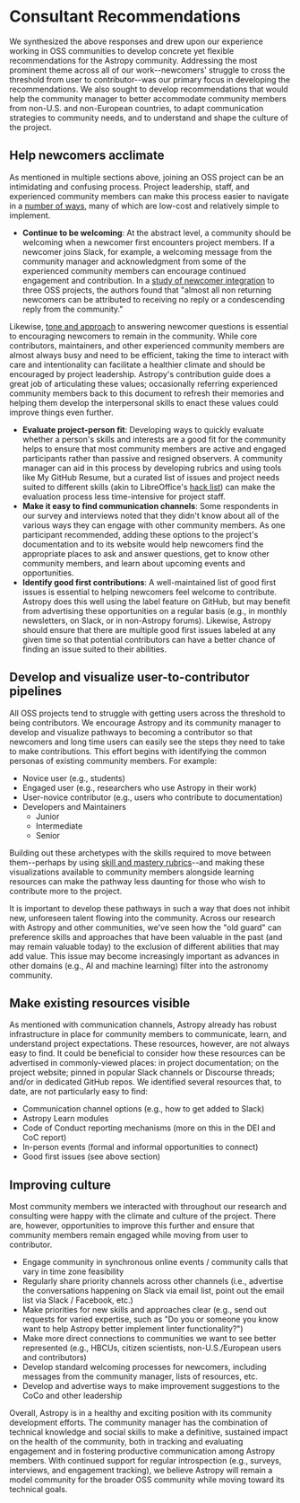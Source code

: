 # Consultant Recommendations 

We synthesized the above responses and drew upon our experience working in OSS communities to develop concrete yet flexible recommendations for the Astropy community. Addressing the most prominent theme across all of our work--newcomers' struggle to cross the threshold from user to contributor--was our primary focus in developing the recommendations. We also sought to develop recommendations that would help the community manager to better accommodate community members from non-U.S. and non-European countries, to adapt communication strategies to community needs, and to understand and shape the culture of the project. 

## Help newcomers acclimate  

As mentioned in multiple sections above, joining an OSS project can be an intimidating and confusing process. Project leadership, staff, and experienced community members can make this process easier to navigate in a [number of ways](https://journals.plos.org/ploscompbiol/article?id=10.1371/journal.pcbi.1007296), many of which are low-cost and relatively simple to implement. 

* **Continue to be welcoming**: At the abstract level, a community should be welcoming when a newcomer first encounters project members. If a newcomer joins Slack, for example, a welcoming message from the community manager and acknowledgment from some of the experienced community members can encourage continued engagement and contribution. In a [study of newcomer integration](https://dl.acm.org/doi/10.1145/2389176.2389186) to three OSS projects, the authors found that "almost all non returning newcomers can be attributed to receiving no reply or a condescending reply from the community." 

Likewise, [tone and approach](https://ieeexplore.ieee.org/abstract/document/6614728) to answering newcomer questions is essential to encouraging newcomers to remain in the community. While core contributors, maintainers, and other experienced community members are almost always busy and need to be efficient, taking the time to interact with care and intentionality can facilitate a healthier climate and should be encouraged by project leadership. Astropy's contribution guide does a great job of articulating these values; occasionally referring experienced community members back to this document to refresh their memories and helping them develop the interpersonal skills to enact these values could improve things even further.

* **Evaluate project-person fit**: Developing ways to quickly evaluate whether a person's skills and interests are a good fit for the community helps to ensure that most community members are active and engaged participants rather than passive and resigned observers. A community manager can aid in this process by developing rubrics and using tools like My GitHub Resume, but a curated list of issues and project needs suited to different skills (akin to LibreOffice's [hack list](https://wiki.documentfoundation.org/Development/EasyHacks/by_Required_Skill)) can make the evaluation process less time-intensive for project staff.
* **Make it easy to find communication channels**: Some respondents in our survey and interviews noted that they didn't know about all of the various ways they can engage with other community members. As one participant recommended, adding these options to the project's documentation and to its website would help newcomers find the appropriate places to ask and answer questions, get to know other community members, and learn about upcoming events and opportunities.
* **Identify good first contributions**: A well-maintained list of good first issues is essential to helping newcomers feel welcome to contribute. Astropy does this well using the label feature on GitHub, but may benefit from advertising these opportunities on  a regular basis (e.g., in monthly newsletters, on Slack, or in non-Astropy forums). Likewise, Astropy should ensure that there are multiple good first issues labeled at any given time so that potential contributors can have a better chance of finding an issue suited to their abilities.  

## Develop and visualize user-to-contributor pipelines

All OSS projects tend to struggle with getting users across the threshold to being contributors. We encourage Astropy and its community manager to develop and visualize pathways to becoming a contributor so that newcomers and long time users can easily see the steps they need to take to make contributions. This effort begins with identifying the common personas of existing community members. For example:

* Novice user (e.g., students)
* Engaged user (e.g., researchers who use Astropy in their work)
* User-novice contributor (e.g., users who contribute to documentation)
* Developers and Maintainers
    * Junior
    * Intermediate
    * Senior

Building out these archetypes with the skills required to move between them--perhaps by using [skill and mastery rubrics](https://github.com/jduckles/dsskills)--and making these visualizations available to community members alongside learning resources can make the pathway less daunting for those who wish to contribute more to the project.

It is important to develop these pathways in such a way that does not inhibit new, unforeseen talent flowing into the community. Across our research with Astropy and other communities, we've seen how the "old guard" can preference skills and approaches that have been valuable in the past (and may remain valuable today) to the exclusion of different abilities that may add value. This issue may become increasingly important as advances in other domains (e.g., AI and machine learning) filter into the astronomy community. 


## Make existing resources visible

As mentioned with communication channels, Astropy already has robust infrastructure in place for community members to communicate, learn, and understand project expectations. These resources, however, are not always easy to find. It could be beneficial to consider how these resources can be advertised in commonly-viewed places: in project documentation; on the project website; pinned in popular Slack channels or Discourse threads; and/or in dedicated GitHub repos. We identified several resources that, to date, are not particularly easy to find:

* Communication channel options (e.g., how to get added to Slack)
* Astropy Learn modules
* Code of Conduct reporting mechanisms (more on this in the DEI and CoC report)
* In-person events (formal and informal opportunities to connect)
* Good first issues (see above section)

## Improving culture
Most community members we interacted with throughout our research and consulting were happy with the climate and culture of the project. There are, however, opportunities to improve this further and ensure that community members remain engaged while moving from user to contributor. 

* Engage community in synchronous online events / community calls that vary in time zone feasibility
* Regularly share priority channels across other channels (i.e., advertise the conversations happening on Slack via email list, point out the email list via Slack / Facebook, etc.)
* Make priorities for new skills and approaches clear (e.g., send out requests for varied expertise, such as "Do you or someone you know want to help Astropy better implement linter functionality?")
* Make more direct connections to communities we want to see better represented (e.g., HBCUs, citizen scientists, non-U.S./European users and contributors)
* Develop standard welcoming processes for newcomers, including messages from the community manager, lists of resources, etc.
* Develop and advertise ways to make improvement suggestions to the CoCo and other leadership

Overall, Astropy is in a healthy and exciting position with its community development efforts. The community manager has the combination of technical knowledge and social skills to make a definitive, sustained impact on the health of the community, both in tracking and evaluating engagement and in fostering productive communication among Astropy members. With continued support for regular introspection (e.g., surveys, interviews, and engagement tracking), we believe Astropy will remain a model community for the broader OSS community while moving toward its technical goals.